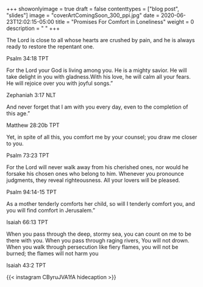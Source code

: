 +++
showonlyimage = true
draft = false
contenttypes = ["blog post", "slides"]
image = "coverArtComingSoon_300_ppi.jpg"
date = 2020-06-23T12:02:15-05:00
title = "Promises For Comfort in Loneliness"
weight = 0
description = " "
+++


<div class='bible-text'>The Lord is close to all whose hearts are crushed by pain,
and he is always ready to restore the repentant one.
<p class='bible-reference'>Psalm 34:18 TPT</p>
</div> 

<div class='bible-text'>For the Lord your God is living among you. He is a mighty savior.
He will take delight in you with gladness.With his love, he will calm all your fears. 
He will rejoice over you with joyful songs.”
<p class='bible-reference'>Zephaniah 3:17 NLT</p>
</div>

<div class='bible-text'>And never forget that I am with you every day, even to the completion of this age.”
<p class='bible-reference'>Matthew 28:20b TPT</p>
</div>

<div class='bible-text'>Yet, in spite of all this, you comfort me by your counsel;
you draw me closer to you.
<p class='bible-reference'>Psalm 73:23 TPT</p>
</div>

<div class='bible-text'>For the Lord will never walk away from his cherished ones,
nor would he forsake his chosen ones who belong to him.
Whenever you pronounce judgments, they reveal righteousness.
All your lovers will be pleased.
<p class='bible-reference'>Psalm 94:14-15 TPT</p>
</div>

<div class='bible-text'>As a mother tenderly comforts her child, so will I tenderly comfort you,
and you will find comfort in Jerusalem.”
<p class='bible-reference'>Isaiah 66:13 TPT</p>
</div>

<div class='bible-text'>When you pass through the deep, stormy sea, you can count on me to be there with you.
When you pass through raging rivers, You will not drown.
When you walk through persecution like fiery flames, you will not be burned;
the flames will not harm you
<p class='bible-reference'>Isaiah 43:2 TPT</p>
</div>

{{< instagram CByruJVA1fA hidecaption >}}